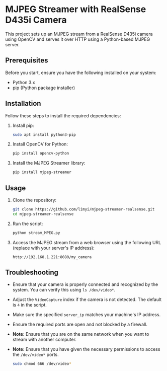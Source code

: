 # MJPEG Streamer with RealSense D435i Camera

This project sets up an MJPEG stream from a RealSense D435i camera using OpenCV and serves it over HTTP using a Python-based MJPEG server.

## Prerequisites

Before you start, ensure you have the following installed on your system:

- Python 3.x
- pip (Python package installer)

## Installation

Follow these steps to install the required dependencies:

1. Install pip:

    ```sh
    sudo apt install python3-pip
    ```

2. Install OpenCV for Python:

    ```sh
    pip install opencv-python
    ```

3. Install the MJPEG Streamer library:

    ```sh
    pip install mjpeg-streamer
    ```

## Usage

1. Clone the repository:

    ```sh
    git clone https://github.com/limyi/mjpeg-streamer-realsense.git
    cd mjpeg-streamer-realsense
    ```

2. Run the script:

    ```sh
    python stream_MPEG.py
    ```

3. Access the MJPEG stream from a web browser using the following URL (replace with your server's IP address):

    ```
    http://192.168.1.221:8080/my_camera
    ```

## Troubleshooting

- Ensure that your camera is properly connected and recognized by the system. You can verify this using `ls /dev/video*`.
- Adjust the `VideoCapture` index if the camera is not detected. The default is `4` in the script.
- Make sure the specified `server_ip` matches your machine's IP address.
- Ensure the required ports are open and not blocked by a firewall.
- **Note:** Ensure that you are on the same network when you want to stream with another computer.
- **Note:** Ensure that you have given the necessary permissions to access the `/dev/video*` ports.

    ```sh
    sudo chmod 666 /dev/video*
    ```

